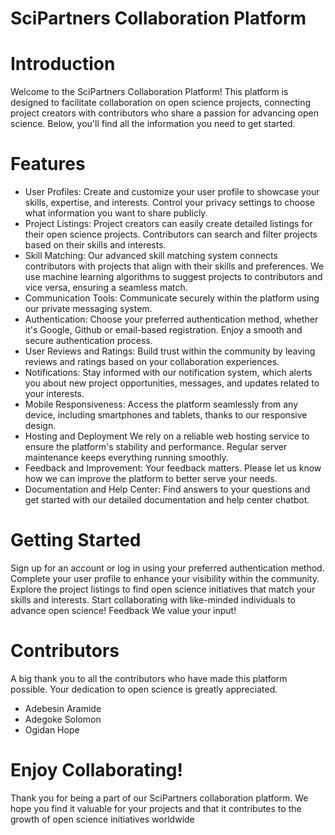 # SciPartners Collaboration Platform
# Introduction 
Welcome to the SciPartners Collaboration Platform! This platform is designed to facilitate collaboration on open science projects, connecting project creators with contributors who share a passion for advancing open science. Below, you'll find all the information you need to get started.


# Features
- User Profiles: Create and customize your user profile to showcase your skills, expertise, and interests.
Control your privacy settings to choose what information you want to share publicly.
- Project Listings: Project creators can easily create detailed listings for their open science projects.
Contributors can search and filter projects based on their skills and interests.
- Skill Matching: Our advanced skill matching system connects contributors with projects that align with their skills and preferences. We use machine learning algorithms to suggest projects to contributors and vice versa, ensuring a seamless match.
- Communication Tools: Communicate securely within the platform using our private messaging system.
- Authentication: Choose your preferred authentication method, whether it's Google, Github or email-based registration.
Enjoy a smooth and secure authentication process.
- User Reviews and Ratings: Build trust within the community by leaving reviews and ratings based on your collaboration experiences.
- Notifications: Stay informed with our notification system, which alerts you about new project opportunities, messages, and updates related to your interests.
- Mobile Responsiveness: Access the platform seamlessly from any device, including smartphones and tablets, thanks to our responsive design.
- Hosting and Deployment
We rely on a reliable web hosting service to ensure the platform's stability and performance.
Regular server maintenance keeps everything running smoothly.
- Feedback and Improvement: Your feedback matters. Please let us know how we can improve the platform to better serve your needs.
- Documentation and Help Center: Find answers to your questions and get started with our detailed documentation and help center chatbot.


# Getting Started
Sign up for an account or log in using your preferred authentication method.
Complete your user profile to enhance your visibility within the community.
Explore the project listings to find open science initiatives that match your skills and interests.
Start collaborating with like-minded individuals to advance open science!
Feedback
We value your input!

# Contributors
A big thank you to all the contributors who have made this platform possible. Your dedication to open science is greatly appreciated.
- Adebesin Aramide
- Adegoke Solomon
- Ogidan Hope

# Enjoy Collaborating!
Thank you for being a part of our SciPartners collaboration platform. We hope you find it valuable for your projects and that it contributes to the growth of open science initiatives worldwide




